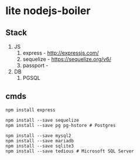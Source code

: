 # lite nodejs-boiler

## Stack
1. JS
   1. express - http://expressjs.com/
   2. sequelize - https://sequelize.org/v6/
   3. passport - 
2. DB
   1. PGSQL

## cmds
```
npm install express

npm install --save sequelize
npm install --save pg pg-hstore # Postgres

npm install --save mysql2
npm install --save mariadb
npm install --save sqlite3
npm install --save tedious # Microsoft SQL Server
```
